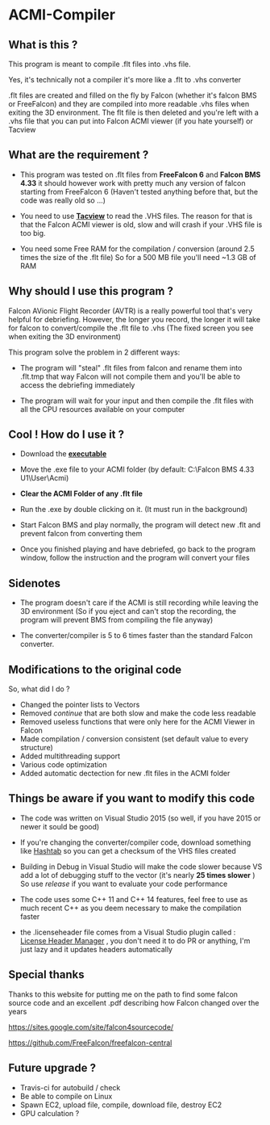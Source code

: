 # ACMI-Compiler

## What is this ?


This program is meant to compile .flt files into .vhs file.

Yes, it's technically not a compiler it's more like a .flt to .vhs converter 

.flt files are created and filled on the fly by Falcon (whether it's falcon BMS or FreeFalcon) and they are compiled into more readable .vhs files when exiting the 3D environment. 
The flt file is then deleted and you're left with a .vhs file that you can put into Falcon ACMI viewer (if you hate yourself) or Tacview


## What are the requirement ?

- This program was tested on .flt files from **FreeFalcon 6** and **Falcon BMS 4.33** it should however work with pretty much any version of falcon starting from FreeFalcon 6 (Haven't tested anything before that, but the code was really old so ...)

- You need to use [**Tacview**](http://www.tacview.net/product/about/en/) to read the .VHS files. The reason for that is that the Falcon ACMI viewer is old, slow and will crash if your .VHS file is too big.

- You need some Free RAM for the compilation / conversion 
  (around 2.5 times the size of the .flt file) So for a 500 MB file you'll need ~1.3 GB of RAM

## Why should I use this program ?

Falcon AVionic Flight Recorder (AVTR) is a really powerful tool that's very helpful for debriefing. 
However, the longer you record, the longer it will take for falcon to convert/compile the .flt file to .vhs (The fixed screen you see when exiting the 3D environment)

This program solve the problem in 2 different ways:

- The program will "steal" .flt files from falcon and rename them into .flt.tmp that way Falcon will not compile them and you'll be able to access the debriefing immediately


- The program will wait for your input and then compile the .flt files with all the CPU resources available on your computer


## Cool ! How do I use it ?

- Download the [**executable**](https://github.com/loitho/acmi-compiler/releases/download/v0.2/acmi-compiler-v0.2.exe)

- Move the .exe file to your ACMI folder (by default:  C:\Falcon BMS 4.33 U1\User\Acmi)

- **Clear the ACMI Folder of any .flt file**
 
- Run the .exe by double clicking on it. (It must run in the background)

- Start Falcon BMS and play normally, the program will detect new .flt and prevent falcon from converting them

- Once you finished playing and have debriefed, go back to the program window, follow the instruction and the program will convert your files

## Sidenotes

- The program doesn't care if the ACMI is still recording while leaving the 3D environment (So if you eject and can't stop the recording, the program will prevent BMS from compiling the file anyway)

- The converter/compiler is 5 to 6 times faster than the standard Falcon converter.

## Modifications to the original code

So, what did I do ? 

- Changed the pointer lists to Vectors 
- Removed *continue*  that are both slow and make the code less readable
- Removed useless functions that were only here for the ACMI Viewer in Falcon
- Made compilation / conversion consistent (set default value to every structure)
- Added multithreading support 
- Various code optimization 
- Added automatic dectection for new .flt files in the ACMI folder

## Things be aware if you want to modify this code

- The code was written on Visual Studio 2015 (so well, if you have 2015 or newer it sould be good)

- If you're changing the converter/compiler code, download something like [Hashtab](http://implbits.com/products/hashtab/) so you can get a checksum of the VHS files created

- Building in Debug in Visual Studio will make the code slower because VS add a lot of debugging stuff to the vector (it's nearly **25 times slower** ) So use *release* if you want to evaluate your code performance

- The code uses some C++ 11 and C++ 14 features, feel free to use as much recent C++ as you deem necessary to make the compilation faster

- the .licenseheader file comes from a Visual Studio plugin called : [License Header Manager](https://marketplace.visualstudio.com/items?itemName=StefanWenig.LicenseHeaderManager#qna) , you don't need it to do PR or anything, I'm just lazy and it updates headers automatically

## Special thanks

Thanks to this website for putting me on the path to find some falcon source code and an excellent .pdf describing how Falcon changed over the years

https://sites.google.com/site/falcon4sourcecode/

https://github.com/FreeFalcon/freefalcon-central

## Future upgrade ?

- Travis-ci for autobuild / check 
- Be able to compile on Linux
- Spawn EC2, upload file, compile, download file, destroy EC2
- GPU calculation ?
